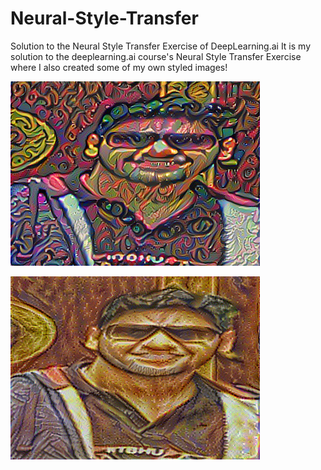 # Neural-Style-Transfer
Solution to the Neural Style Transfer Exercise of DeepLearning.ai
It is my solution to the deeplearning.ai course's Neural Style Transfer Exercise where I also created some of my own styled images!

![alt text](https://github.com/pks-97/Neural-Style-Transfer/blob/master/Test1.png)

![alt text](https://github.com/pks-97/Neural-Style-Transfer/blob/master/Test2.png)
